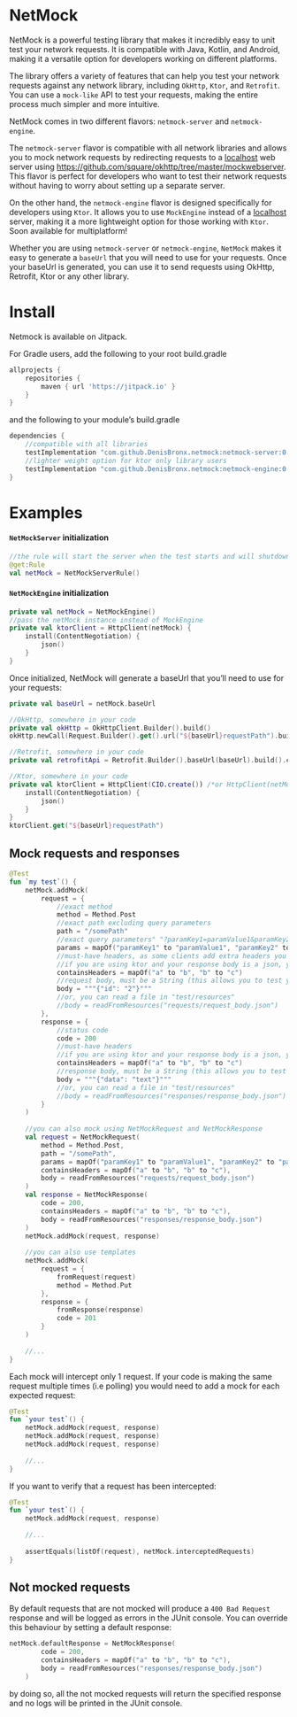 # NetMock
NetMock is a powerful testing library that makes it incredibly easy to unit test your network requests. 
It is compatible with Java, Kotlin, and Android, making it a versatile option for developers working on different platforms.

The library offers a variety of features that can help you test your network requests against any network library, including `OkHttp`, `Ktor`, and `Retrofit`. 
You can use a `mock-like` API to test your requests, making the entire process much simpler and more intuitive.

NetMock comes in two different flavors: `netmock-server` and `netmock-engine`. 

The `netmock-server` flavor is compatible with all network libraries and allows you to mock network requests by redirecting requests to a [localhost](http://localhost/) web server using https://github.com/square/okhttp/tree/master/mockwebserver. 
This flavor is perfect for developers who want to test their network requests without having to worry about setting up a separate server.

On the other hand, the `netmock-engine` flavor is designed specifically for developers using `Ktor`. 
It allows you to use `MockEngine` instead of a [localhost](http://localhost/) server, making it a more lightweight option for those working with `Ktor`.
Soon available for multiplatform!

Whether you are using `netmock-server` or `netmock-engine`, `NetMock` makes it easy to generate a `baseUrl` that you will need to use for your requests. 
Once your baseUrl is generated, you can use it to send requests using OkHttp, Retrofit, Ktor or any other library.

# Install
Netmock is available on Jitpack.

For Gradle users, add the following to your root build.gradle

```groovy
allprojects {
    repositories {
        maven { url 'https://jitpack.io' }
    }
}
```

and the following to your module’s build.gradle

```groovy
dependencies {
    //compatible with all libraries
    testImplementation "com.github.DenisBronx.netmock:netmock-server:0.1.1" 
    //lighter weight option for ktor only library users
    testImplementation "com.github.DenisBronx.netmock:netmock-engine:0.1.1"
}
```

# Examples
#### `NetMockServer` initialization

```kotlin
//the rule will start the server when the test starts and will shutdown the server when the test is finished (@After)
@get:Rule 
val netMock = NetMockServerRule()
```

#### `NetMockEngine` initialization

```kotlin
private val netMock = NetMockEngine()
//pass the netMock instance instead of MockEngine 
private val ktorClient = HttpClient(netMock) { 
    install(ContentNegotiation) {
        json()
    }
}
```

Once initialized, NetMock will generate a baseUrl that you’ll need to use for your requests:

```kotlin
private val baseUrl = netMock.baseUrl

//OkHttp, somewhere in your code
private val okHttp = OkHttpClient.Builder().build()
okHttp.newCall(Request.Builder().get().url("${baseUrl}requestPath").build())

//Retrofit, somewhere in your code
private val retrofitApi = Retrofit.Builder().baseUrl(baseUrl).build().create(RetrofitApi::class.java)

//Ktor, somewhere in your code
private val ktorClient = HttpClient(CIO.create()) /*or HttpClient(netMock) if you use NetMockEngine*/ {
    install(ContentNegotiation) {
        json()
    }
}
ktorClient.get("${baseUrl}requestPath")
```

## Mock requests and responses

```kotlin
@Test
fun `my test`() {
    netMock.addMock(
        request = {
            //exact method
            method = Method.Post
            //exact path excluding query parameters
            path = "/somePath"
            //exact query parameters" "?paramKey1=paramValue1&paramKey2=paramValue2"
            params = mapOf("paramKey1" to "paramValue1", "paramKey2" to "paramValue2")
            //must-have headers, as some clients add extra headers you may not want to check them all
            //if you are using ktor and your response body is a json, you must have "Content-Type: application/json" as header
            containsHeaders = mapOf("a" to "b", "b" to "c")
            //request body, must be a String (this allows you to test your parsing)
            body = """{"id": "2"}"""
            //or, you can read a file in "test/resources"
            //body = readFromResources("requests/request_body.json")
        },
        response = {
            //status code
            code = 200
            //must-have headers
            //if you are using ktor and your response body is a json, you must have "Content-Type: application/json" as header
            containsHeaders = mapOf("a" to "b", "b" to "c")
            //response body, must be a String (this allows you to test your parsing)
            body = """{"data": "text"}"""
            //or, you can read a file in "test/resources"
            //body = readFromResources("responses/response_body.json")
        }
    )
    
    //you can also mock using NetMockRequest and NetMockResponse
    val request = NetMockRequest(
        method = Method.Post, 
        path = "/somePath", 
        params = mapOf("paramKey1" to "paramValue1", "paramKey2" to "paramValue2"), 
        containsHeaders = mapOf("a" to "b", "b" to "c"),
        body = readFromResources("requests/request_body.json")
    )
    val response = NetMockResponse(
        code = 200,
        containsHeaders = mapOf("a" to "b", "b" to "c"),
        body = readFromResources("responses/response_body.json")
    )
    netMock.addMock(request, response)
    
    //you can also use templates
    netMock.addMock(
        request = {
            fromRequest(request)
            method = Method.Put
        },
        response = {
            fromResponse(response)
            code = 201
        }
    )
    
    //...
}
```

Each mock will intercept only 1 request.
If your code is making the same request multiple times (i.e polling) you would need to add a mock for each expected request:

```kotlin
@Test
fun `your test`() {
    netMock.addMock(request, response)
    netMock.addMock(request, response)
    netMock.addMock(request, response)
    
    //...
}
```

If you want to verify that a request has been intercepted:
```kotlin
@Test
fun `your test`() {
    netMock.addMock(request, response)
    
    //...
    
    assertEquals(listOf(request), netMock.interceptedRequests)
}
```

## Not mocked requests
By default requests that are not mocked will produce a `400 Bad Request` response and will be logged as errors in the JUnit console.
You can override this behaviour by setting a default response:
```kotlin
netMock.defaultResponse = NetMockResponse(
        code = 200,
        containsHeaders = mapOf("a" to "b", "b" to "c"),
        body = readFromResources("responses/response_body.json")
    )
```
by doing so, all the not mocked requests will return the specified response and no logs will be printed in the JUnit console.
